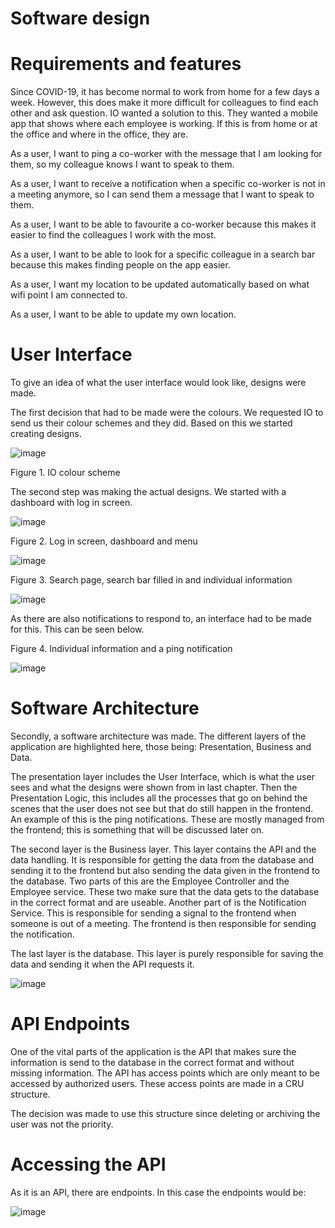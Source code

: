 # Software design 

# Requirements and features 

Since COVID-19, it has become normal to work from home for a few days a week. However, this does make it more difficult for colleagues to find each other and ask question. IO wanted a solution to this. They wanted a mobile app that shows where each employee is working. 
If this is from home or at the office and where in the office, they are.  

 

As a user, I want to ping a co-worker with the message that I am looking for them, so my colleague knows I want to speak to them. 

As a user, I want to receive a notification when a specific co-worker is not in a meeting anymore, so I can send them a message that I want to speak to them. 

As a user, I want to be able to favourite a co-worker because this makes it easier to find the colleagues I work with the most. 

As a user, I want to be able to look for a specific colleague in a search bar because this makes finding people on the app easier.  

As a user, I want my location to be updated automatically based on what wifi point I am connected to. 

As a user, I want to be able to update my own location.  

 
 

# User Interface 

To give an idea of what the user interface would look like, designs were made.  

The first decision that had to be made were the colours. We requested IO to send us their colour schemes and they did. Based on this we started creating designs. 

![image](https://github.com/SoleilUmwiza92/PortfolioS3/assets/124836754/165dde6e-50f6-4ccb-8c19-db5bb1476d19)



Figure 1. IO colour scheme 

The second step was making the actual designs. We started with a dashboard with log in screen.  

![image](https://github.com/SoleilUmwiza92/PortfolioS3/assets/124836754/a88d2221-48c4-4a1d-bdf5-b9a62007e262)



Figure 2. Log in screen, dashboard and menu 

![image](https://github.com/SoleilUmwiza92/PortfolioS3/assets/124836754/32f01984-ac6f-4ec0-923b-c86888147ad1)




Figure 3. Search page, search bar filled in and individual information 

![image](https://github.com/SoleilUmwiza92/PortfolioS3/assets/124836754/768891c4-a395-42c8-8ec0-7c83d559400b)



As there are also notifications to respond to, an interface had to be made for this. This can be seen below. 

Figure 4. Individual information and a ping notification 


 ![image](https://github.com/SoleilUmwiza92/PortfolioS3/assets/124836754/b397306b-387e-4ed2-a7c5-497ab0b439d7)

 

# Software Architecture  

Secondly, a software architecture was made. The different layers of the application are highlighted here, those being: Presentation, Business and Data.  

 

The presentation layer includes the User Interface, which is what the user sees and what the designs were shown from in last chapter. Then the Presentation Logic, this includes all the processes that go on behind the scenes that the user does not see but that do still happen in the frontend. An example of this is the ping notifications. These are mostly managed from the frontend; this is something that will be discussed later on.  

The second layer is the Business layer. This layer contains the API and the data handling. It is responsible for getting the data from the database and sending it to the frontend but also sending the data given in the frontend to the database. Two parts of this are the Employee Controller and the Employee service. 
These two make sure that the data gets to the database in the correct format and are useable. Another part of is the Notification Service. 
This is responsible for sending a signal to the frontend when someone is out of a meeting. The frontend is then responsible for sending the notification.  

The last layer is the database. This layer is purely responsible for saving the data and sending it when the API requests it.  

![image](https://github.com/SoleilUmwiza92/PortfolioS3/assets/124836754/5916d299-0be9-4a42-a298-9bd1eff7c43f)

 

 
 

# API Endpoints 

One of the vital parts of the application is the API that makes sure the information is send to the database in the correct format and without missing information. The API has access points which are only meant to be accessed by authorized users. These access points are made in a CRU structure.  

The decision was made to use this structure since deleting or archiving the user was not the priority.  

# Accessing the API  

As it is an API, there are endpoints. In this case the endpoints would be: 

![image](https://github.com/SoleilUmwiza92/PortfolioS3/assets/124836754/88c3d54a-06c8-4194-bfaf-6689bbbf07b8)





 
